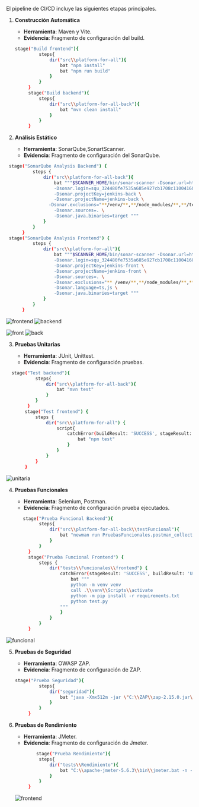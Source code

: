 El pipeline de CI/CD incluye las siguientes etapas principales.

1. **Construcción Automática**

   - **Herramienta**: Maven y Vite.
   - **Evidencia**: Fragmento de configuración del build.
   ```bash
   stage("Build frontend"){
            steps{
                dir("src\\platform-for-all"){
                    bat "npm install"
                    bat "npm run build"                   
                }
            }
        }
        stage("Build backend"){
            steps{
                dir("src\\platform-for-all-back"){
                    bat "mvn clean install"    
                }
            }
        }
   ```
2. **Análisis Estático**

   - **Herramienta**: SonarQube,SonartScanner.
   - **Evidencia**: Fragmento de configuración del SonarQube.

  ```bash
   stage("SonarQube Analysis Backend") {
            steps {
                dir("src\\platform-for-all-back"){
                    bat """$SCANNER_HOME/bin/sonar-scanner -Dsonar.url=http://localhost:9000/ \
                    -Dsonar.login=squ_324480fe7535a685e927cb1708c11004160ce62d \
                    -Dsonar.projectKey=jenkins-back \
                    -Dsonar.projectName=jenkins-back \
                  -Dsonar.exclusions="**/venv/**,**/node_modules/**,**/test/**,**/test_funcional/**" \
                    -Dsonar.sources=. \
                    -Dsonar.java.binaries=target """
                }                
            }
        }
   stage("SonarQube Analysis Frontend") {
            steps {
                dir("src\\platform-for-all"){
                    bat """$SCANNER_HOME/bin/sonar-scanner -Dsonar.url=http://localhost:9000/ \
                    -Dsonar.login=squ_324480fe7535a685e927cb1708c11004160ce62d \
                    -Dsonar.projectKey=jenkins-front \
                    -Dsonar.projectName=jenkins-front \
                    -Dsonar.sources=. \
                    -Dsonar.exclusions="** /venv/**,**/node_modules/**,**/test/**,**/test_funcional/**" \
                    -Dsonar.language=ts,js \
                    -Dsonar.java.binaries=target """
                }                
            }
        }
   ```
![frontend](https://github.com/MaxSaavedraLux666/test-platform-for-all/blob/e696c0ede219f86909cd99f3cb26465703dc742e/docs/images/frontissues.jpg)
![backend](https://github.com/MaxSaavedraLux666/test-platform-for-all/blob/4bb8c8f4accd90ecf8671359bf4f736bfb726600/docs/images/backissues.jpg)



![front](https://github.com/MaxSaavedraLux666/test-platform-for-all/blob/7e0b89f3eac06ae5366e476ea368ad201398f93d/docs/images/frontstatic.jpg)
![back](https://github.com/MaxSaavedraLux666/test-platform-for-all/blob/7e0b89f3eac06ae5366e476ea368ad201398f93d/docs/images/backstatic.jpg)


3. **Pruebas Unitarias**

   - **Herramienta**: JUnit, Unittest.
   - **Evidencia**: Fragmento de configuración pruebas.

 ```bash
   stage("Test backend"){
            steps{
                dir("src\\platform-for-all-back"){
                    bat "mvn test"
                }
            }
         }
        stage("Test frontend") {
            steps {
                dir("src\\platform-for-all") {
                    script{
                        catchError(buildResult: 'SUCCESS', stageResult: 'UNSTABLE'){
                            bat "npm test"                              
                        }
                    }
                }
            }
        }
```
![unitaria](https://github.com/MaxSaavedraLux666/test-platform-for-all/blob/586375475bcf06c6c2878a2488aea497f360a23d/docs/images/unitaria.jpg)

4. **Pruebas Funcionales**

   - **Herramienta**: Selenium, Postman.
   - **Evidencia**: Fragmento de configuración prueba ejecutados.

   ```bash
      stage("Prueba Funcional Backend"){
            steps{
                dir("src\\platform-for-all-back\\testFuncional"){
                    bat "newman run PruebasFuncionales.postman_collection.json"
                }
            }
        }
        stage("Prueba Funcional Frontend") {
            steps {
                dir("tests\\Funcionales\\frontend") {
                    catchError(stageResult: 'SUCCESS', buildResult: 'UNSTABLE') {
                        bat """
                        python -m venv venv
                        call .\\venv\\Scripts\\activate
                        python -m pip install -r requirements.txt
                        python test.py
                    """
                    }
                }
            }
        }
   ```
![funcional](https://github.com/MaxSaavedraLux666/test-platform-for-all/blob/11b74e843b850e58ff5f1e3c4d1c87a03f2b2ed4/docs/images/funcional.jpg)

5. **Pruebas de Seguridad**

   - **Herramienta**: OWASP ZAP.
   - **Evidencia**: Fragmento de configuración de ZAP.

   ```bash
   stage("Prueba Seguridad"){
            steps{
                dir("seguridad"){
                    bat "java -Xmx512m -jar \"C:\\ZAP\\zap-2.15.0.jar\" -cmd -quickurl https://localhost:5173 -quickprogress -quickout reporte.html -port 8090 -config api.disablekey=true -config ssl.ignore=true"
                }
            }
        }

   ```

6. **Pruebas de Rendimiento**

   - **Herramienta**: JMeter.
   - **Evidencia**: Fragmento de configuración de Jmeter.

   ```bash
           stage("Prueba Rendimiento"){
            steps{
                dir("tests\\Rendimiento"){
                    bat "C:\\apache-jmeter-5.6.3\\bin\\jmeter.bat -n -t .\\PruebasRendimiento.jmx -l .\\Resultado.jtl"
                }
            }
        }
      ```
   ![frontend](https://github.com/MaxSaavedraLux666/test-platform-for-all/blob/08cecce7e72acc0290d843b9162ffe3f95682e1c/docs/images/image.png)
